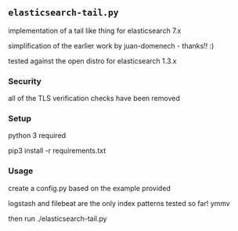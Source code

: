 ## `elasticsearch-tail.py`

implementation of a tail like thing for elasticsearch 7.x

simplification of the earlier work by juan-domenech - thanks!! :) 

tested against the open distro for elasticsearch 1.3.x

### Security

all of the TLS verification checks have been removed

### Setup

python 3 required

pip3 install -r requirements.txt

### Usage

create a config.py based on the example provided

logstash and filebeat are the only index patterns tested so far! ymmv

then run ./elasticsearch-tail.py

